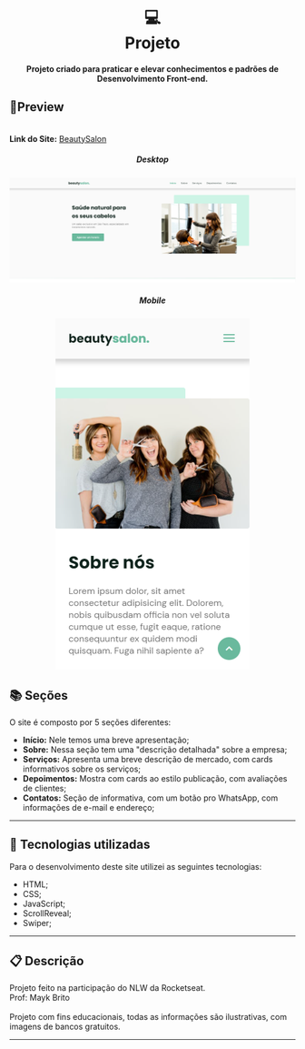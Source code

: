 <h1 align="center">
  💻<br>Projeto
</h1>
<h4 align="center">
  Projeto criado para praticar e elevar conhecimentos e padrões de Desenvolvimento Front-end.
</h4>

## 🔎Preview
<div align="center">
    <div align='left'>
        <br>
    <span><b>Link do Site:</b></span> <a target="_blank" href='https://isaac-mcastanho.github.io/Front-end/advanced-project/BeautySalon/'>BeautySalon</a>
    </div>
<h5>Desktop</h5>
<img src="./preview-desktop.png" alt="Foto de preview do site, versão desktop."/>
<h5>Mobile</h5>
<img  src="./preview-mobile.png" alt="Foto de preview do site, versão mobile."/>
</div>





## 📚 Seções
O site é composto por 5 seções diferentes:

- **Início:** Nele temos uma breve apresentação;
- **Sobre:** Nessa seção tem uma "descrição detalhada" sobre a empresa;
- **Serviços:** Apresenta uma breve descrição de mercado, com cards informativos sobre os serviços;
- **Depoimentos:** Mostra com cards ao estilo publicação, com avaliações de clientes;
- **Contatos:** Seção de informativa, com um botão pro WhatsApp, com informações de e-mail e endereço;

---

## 💼 Tecnologias utilizadas
Para o desenvolvimento deste site utilizei as seguintes tecnologias:

- HTML;
- CSS;
- JavaScript;
- ScrollReveal;
- Swiper;

---

## 📋 Descrição

<p align="">
  Projeto feito na participação do NLW da Rocketseat.<br>
  Prof: Mayk Brito<br><br>
  Projeto com fins educacionais, todas as informações são ilustrativas, com imagens de bancos gratuitos.
</p>


---

